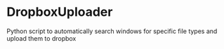 # DropboxUploader
Python script to automatically search windows for specific file types and upload them to dropbox
